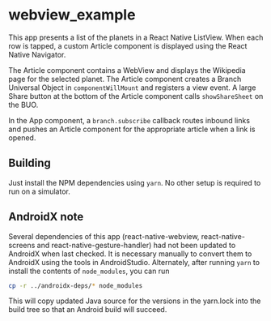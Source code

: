 # webview_example

This app presents a list of the planets in a React Native ListView. When each
row is tapped, a custom Article component is displayed using the React Native
Navigator.

The Article component contains a WebView and displays the Wikipedia page for the
selected planet. The Article component creates a Branch Universal Object in
`componentWillMount` and registers a view event. A large Share button at the
bottom of the Article component calls `showShareSheet` on the BUO.

In the App component, a `branch.subscribe` callback routes inbound links and
pushes an Article component for the appropriate article when a link is opened.

## Building

Just install the NPM dependencies using `yarn`. No other setup
is required to run on a simulator.

## AndroidX note

Several dependencies of this app (react-native-webview, react-native-screens
and react-native-gesture-handler) had not been updated to AndroidX when last
checked. It is necessary manually to convert them to AndroidX using the tools
in AndroidStudio. Alternately, after running `yarn` to install the contents
of `node_modules`, you can run

```bash
cp -r ../androidx-deps/* node_modules
```

This will copy updated Java source for the versions in the yarn.lock into the
build tree so that an Android build will succeed.
